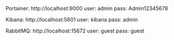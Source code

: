 Portainer: http://localhost:9000
user: admin
pass: Admin12345678

Kibana: http://localhost:5601
user: kibana
pass: admin

RabbitMQ: http://localhost:15672
user: guest
pass: guest